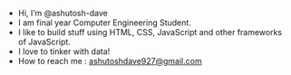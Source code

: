 -  Hi, I’m @ashutosh-dave
-  I am final year Computer Engineering Student.
-  I like to build stuff using HTML, CSS, JavaScript and other frameworks of JavaScript.
-  I love to tinker with data!
-  How to reach me : ashutoshdave927@gmail.com

<!---
ashutosh-dave/ashutosh-dave is a ✨ special ✨ repository because its `README.md` (this file) appears on your GitHub profile.
You can click the Preview link to take a look at your changes.
--->
